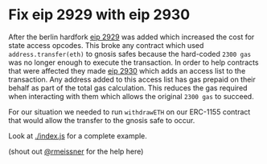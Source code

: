 # Fix eip 2929 with eip 2930

After the berlin hardfork [eip 2929](https://eips.ethereum.org/EIPS/eip-2929) was added which increased the cost for state access opcodes. This broke any contract which used `address.transfer(eth)` to gnosis safes because the hard-coded `2300 gas` was no longer enough to execute the transaction. In order to help contracts that were affected they made [eip 2930](https://eips.ethereum.org/EIPS/eip-2930) which adds an access list to the transaction. Any address added to this access list has gas prepaid on their behalf as part of the total gas calculation. This reduces the gas required when interacting with them which allows the original `2300 gas` to succeed.

For our situation we needed to run `withdrawETH` on our ERC-1155 contract that would allow the transfer to the gnosis safe to occur.

Look at [./index.js](./index.js) for a complete example.

(shout out [@rmeissner](https://github.com/rmeissner) for the help here)
